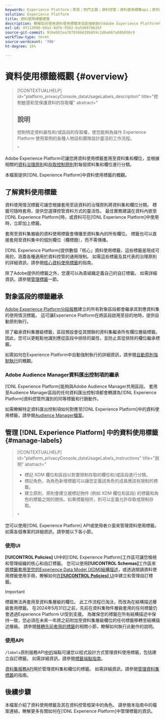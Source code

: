 ```yaml
---
keywords: Experience Platform；首頁；熱門主題；資料控管；資料使用標籤api；原則服務api；資料使用標籤總覽
solution: Experience Platform
title: 資料使用標籤總覽
description: 瞭解如何使用資料使用標籤來協助強制執行Adobe Experience Platform中的資料控管合規性。
exl-id: 4f113000-b9a1-4dfb-9502-6a5d08f0b26f
source-git-commit: 916eb01ea7878366620b859c1d6a667a88b850c9
workflow-type: tm+mt
source-wordcount: '786'
ht-degree: 16%

---
```


# 資料使用標籤概觀 {#overview}

>[!CONTEXTUALHELP]
>id="platform_privacyConsole_dataUsageLabels_description"
>title="控制敏感和受保護資料的存取權"
>abstract="<h2>說明</h2><p>控制特定資料屬性和/或區段的存取權，使您能夠為操作 Experience Platform 使用案例的各種人物誌和團隊設計靈活的工作流程。</p>"

Adobe Experience Platform可讓您將資料使用標籤套用至資料集和欄位，並根據相關的[資料治理原則](../policies/overview.md)和[存取控制原則](../../access-control/abac/ui/policies.md)對每個資料集和欄位進行分類。

本檔案提供[!DNL Experience Platform]中資料使用標籤的概觀。

## 了解資料使用標籤

資料使用情況標籤可讓您根據套用至該資料的治理原則將資料集和欄位分類。 標籤可隨時套用，提供您選擇控管資料方式的靈活性。 最佳實務建議在資料內嵌至[!DNL Experience Platform]時，或資料可在[!DNL Experience Platform]中使用時，立即加上標籤。

套用至資料集層級的資料使用標籤會傳播至資料集內的所有欄位。 標籤也可以直接套用至資料集中的個別欄位（欄標題），而不需傳播。

[!DNL Experience Platform]提供數個「核心」資料使用標籤，這些標籤是現成可用的，涵蓋各種適用於資料控管的通用限制。 如需這些標籤及其代表的治理原則的詳細資訊，請參閱[核心資料使用標籤](reference.md)的指南。

除了Adobe提供的標籤之外，您還可以為貴組織定義自己的自訂標籤。 如需詳細資訊，請參閱[管理標籤](#manage-labels)一節。

## 對象區段的標籤繼承

[Adobe Experience Platform分段服務](../../segmentation/home.md)建立的所有對象區段都會繼承其對應資料集的使用情況標籤。 這可讓Experience Platform在將區段啟用至目的地時，提供自動原則執行。

除了繼承資料集層級標籤，區段預設會從其關聯的資料集繼承所有欄位層級標籤。 因此，您可以更輕鬆地識別應從區段中排除的屬性，並防止其從排除的欄位繼承標籤。

如需如何在Experience Platform中自動強制執行的詳細資訊，請參閱[自動原則強制執行](../enforcement/auto-enforcement.md)的概觀。

### Adobe Audience Manager資料匯出控制項的繼承

[!DNL Experience Platform]能夠與Adobe Audience Manager共用區段。 套用至Audience Manager區段的任何資料匯出控制項都會轉譯為[!DNL Experience Platform]資料控管所識別的同等標籤和行銷動作。

如需瞭解特定資料匯出控制項如何對應至[!DNL Experience Platform]中的資料使用標籤，請參閱[Audience Manager檔案](https://experienceleague.adobe.com/docs/audience-manager/user-guide/implementation-integration-guides/integration-experience-platform/aam-aep-audience-sharing.html?lang=zh-Hant#aam-data-export-control-in-aep)。

## 管理 [!DNL Experience Platform] 中的資料使用標籤 {#manage-labels}

>[!CONTEXTUALHELP]
>id="platform_privacyConsole_dataUsageLabels_instructions"
>title="說明"
>abstract="<ul><li>標記 XDM 欄位和區段以對要限制存取的欄位和/或區段進行分類。</li><li>標記角色，為角色新增標籤可以讓您定義該角色的成員應該有限制的標籤。</li><li>建立原則，原則會建立被標記物件 (例如 XDM 欄位和區段) 的標籤和角色的標籤之間的關係。如果標籤相符，則可以定義允許存取或限制存取。</li></ul>"

您可以使用[!DNL Experience Platform] API或使用者介面來管理資料使用標籤。 如需各個專案的詳細資訊，請參閱以下各小節。

### 使用UI

**[!UICONTROL Policies]** UI中的[!DNL Experience Platform]工作區可讓您檢視和管理組織的核心和自訂標籤。 您可以使用&#x200B;**[!UICONTROL Schemas]**&#x200B;工作區來[將標籤套用至您的Experience Data Model (XDM)結構描述](../../xdm/tutorials/labels.md)，或透過閱讀資料使用標籤使用手冊，瞭解如何[在&#x200B;**[!UICONTROL Policies]** UI](./user-guide.md)中建立和管理自訂標籤。

>[!IMPORTANT]
>
>標籤無法再套用至資料集層級的欄位。 此工作流程已淘汰，而改為在結構描述層級套用標籤。 在2024年5月31日之前，先前在資料集物件層級套用的任何標籤仍會透過Experience Platform UI受到支援。 為確保您的標籤在所有結構描述中保持一致，您必須在未來一年將之前附加至資料集層級欄位的任何標籤移轉至結構描述層級。 請參閱[移轉先前套用的標籤](../e2e.md#migrate-labels)的相關小節，瞭解如何執行此動作的說明。

### 使用API

`/labels`原則服務API[中的](https://www.adobe.io/experience-platform-apis/references/policy-service/)端點可讓您以程式設計方式管理資料使用標籤，包括建立自訂標籤。 如需詳細資訊，請參閱[標籤端點指南](../api/labels.md)。

[資料集服務API](https://www.adobe.io/experience-platform-apis/references/dataset-service/)用於管理資料集和欄位的標籤。 如需詳細資訊，請參閱[管理資料集標籤](./dataset-api.md)的指南。

## 後續步驟

本檔案介紹了資料使用標籤及其在資料控管框架中的角色。 請參閱本指南中的檔案連結，瞭解更多有關如何在[!DNL Experience Platform]中管理標籤的資訊。
